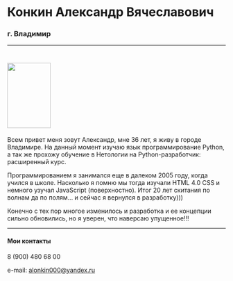 # Конкин Александр Вячеславович
### г. Владимир
***
# <img height="150" src="https://vk.com/avkonkin?z=photo58746942_457245415%2Fphoto_feed58746942" width="100"/>

Всем привет меня зовут Александр, мне 36 лет, я живу в городе Владимире. На данный момент изучаю язык программирование Python,
а так же прохожу обучение в Нетологии на Python-разработчик: расширенный курс.

Программированием я занимался еще в далеком 2005 году, когда учился в школе. Насколько я помню мы тогда изучали HTML 4.0 CSS
и немного узучал JavaScript (поверхностно). Итог 20 лет скитания по волнам да по полям... и сейчас я вернулся в разработку)))

Конечно с тех пор многое изменилось и разработка и ее концепции сильно обновились, но я уверен, что наверсаю упущенное!!!

***
#### Мои контакты

8 (900) 480 68 00

e-mail: alonkin000@yandex.ru
